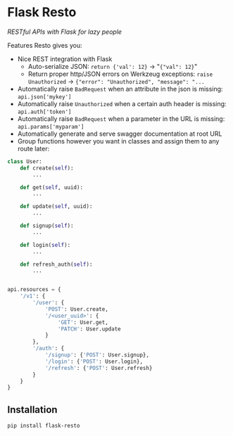 # Flask Resto

*RESTful APIs with Flask for lazy people*

Features Resto gives you:

 - Nice REST integration with Flask
    - Auto-serialize JSON: `return {'val': 12}` -> "`{"val": 12}`"
    - Return proper http/JSON errors on Werkzeug exceptions: `raise Unauthorized` -> `{"error": "Unauthorized", "message": "...`
 - Automatically raise `BadRequest` when an attribute in the json is missing: `api.json['mykey']`
 - Automatically raise `Unauthorized` when a certain auth header is missing: `api.auth['token']`
 - Automatically raise `BadRequest` when a parameter in the URL is missing: `api.params['myparam']`
 - Automatically generate and serve swagger documentation at root URL
 - Group functions however you want in classes and assign them to any route later:

```python
class User:
    def create(self):
        ...

    def get(self, uuid):
        ...

    def update(self, uuid):
        ...

    def signup(self):
        ...

    def login(self):
        ...

    def refresh_auth(self):
        ...


api.resources = {
    '/v1': {
        '/user': {
            'POST': User.create,
            '/<user_uuid>': {
                'GET': User.get,
                'PATCH': User.update
            }
        },
        '/auth': {
            '/signup': {'POST': User.signup},
            '/login': {'POST': User.login},
            '/refresh': {'POST': User.refresh}
        }
    }
}
```

## Installation

```bash
pip install flask-resto
```

